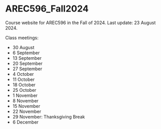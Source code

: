 # AREC596_Fall2024
Course website for AREC596 in the Fall of 2024. 
Last update: 23 August 2024. 

Class meetings:
- 30 August
- 6 September
- 13 September
- 20 September
- 27 September
- 4 October
- 11 October
- 18 October
- 25 October
- 1 November
- 8 November
- 15 November
- 22 November
- 29 November: Thanksgiving Break
- 6 December
